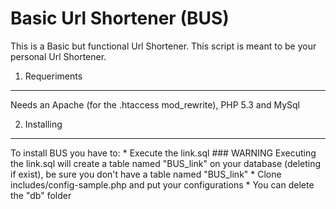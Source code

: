 Basic Url Shortener (BUS)
==========================

This is a Basic but functional Url Shortener.
This script is meant to be your personal Url Shortener.

1) Requeriments
----------------
Needs an Apache (for the .htaccess mod_rewrite), PHP 5.3 and MySql

2) Installing
---------------
To install BUS you have to:
	* Execute the link.sql
		### WARNING
		Executing the link.sql will create a table named "BUS_link" on your database (deleting if exist), be sure you don't have a table named "BUS_link"
	* Clone includes/config-sample.php and put your configurations
	* You can delete the "db" folder